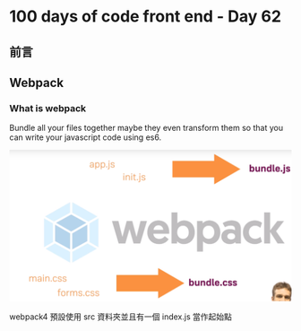 # 100 days of code front end - Day 62
## 前言
## Webpack
### What is webpack
Bundle all your files together maybe they even transform them so that you can write your javascript code using es6.

![](2019-12-16-21-11-18.png)

webpack4 
預設使用 src 資料夾並且有一個 index.js 當作起始點